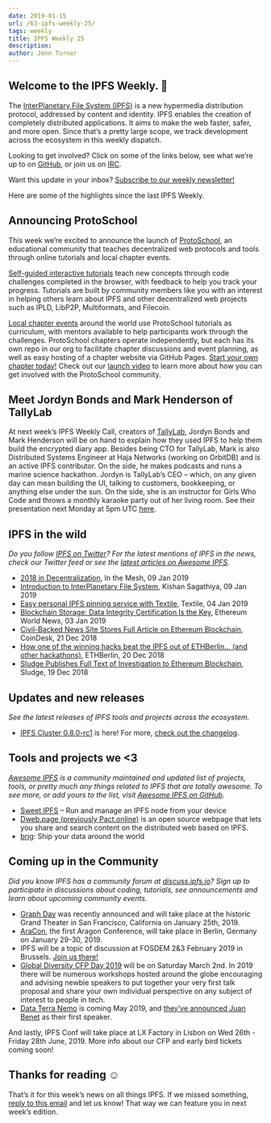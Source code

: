 ```yaml
---
date: 2019-01-15
url: /63-ipfs-weekly-25/
tags: weekly
title: IPFS Weekly 25
description:
author: Jenn Turner
---
```


## Welcome to the IPFS Weekly. 👋

The [InterPlanetary File System (IPFS)](https://ipfs.io/) is a new hypermedia distribution protocol, addressed by content and identity. IPFS enables the creation of completely distributed applications. It aims to make the web faster, safer, and more open. Since that’s a pretty large scope, we track development across the ecosystem in this weekly dispatch.

Looking to get involved? Click on some of the links below, see what we’re up to on [GitHub](https://github.com/ipfs), or join us on [IRC](https://riot.im/app/#/room/#ipfs:matrix.org).

Want this update in your inbox? [Subscribe to our weekly newsletter!](http://eepurl.com/gL2Pi5)

Here are some of the highlights since the last IPFS Weekly.

## Announcing ProtoSchool

This week we’re excited to announce the launch of [ProtoSchool](https://proto.school/), an educational community that teaches decentralized web protocols and tools through online tutorials and local chapter events.

[Self-guided interactive tutorials](https://proto.school/#/tutorials) teach new concepts through code challenges completed in the browser, with feedback to help you track your progress. Tutorials are built by community members like you with an interest in helping others learn about IPFS and other decentralized web projects such as IPLD, LibP2P, Multiformats, and Filecoin.

[Local chapter events](https://proto.school/#/chapters) around the world use ProtoSchool tutorials as curriculum, with mentors available to help participants work through the challenges. ProtoSchool chapters operate independently, but each has its own repo in our org to facilitate chapter discussions and event planning, as well as easy hosting of a chapter website via GitHub Pages. [Start your own chapter today!](https://proto.school/#/host) Check out our [launch video](https://youtu.be/G5aiLkHZ7CM) to learn more about how you can get involved with the ProtoSchool community.

## Meet Jordyn Bonds and Mark Henderson of TallyLab

At next week’s IPFS Weekly Call, creators of [TallyLab](https://tallylab.com/), Jordyn Bonds and Mark Henderson will be on hand to explain how they used IPFS to help them build the encrypted diary app. Besides being CTO for TallyLab, Mark is also Distributed Systems Engineer at Haja Networks (working on OrbitDB) and is an active IPFS contributor. On the side, he makes podcasts and runs a marine science hackathon. Jordyn is TallyLab’s CEO – which, on any given day can mean building the UI, talking to customers, bookkeeping, or anything else under the sun. On the side, she is an instructor for Girls Who Code and throws a monthly karaoke party out of her living room. See their presentation next Monday at 5pm UTC [here](https://protocol.zoom.us/j/443621844).

## IPFS in the wild

_Do you follow [IPFS on Twitter](https://twitter.com/IPFSbot)? For the latest mentions of IPFS in the news, check our Twitter feed or see the [latest articles on Awesome IPFS](https://awesome.ipfs.io/categories/articles/)._

- [2018 in Decentralization](https://inthemesh.com/archive/2018-in-decentralization/), In the Mesh, 09 Jan 2019
- [Introduction to InterPlanetary File System](https://medium.com/@kishansagathiya/interplanetary-file-system-c30ba165e499), Kishan Sagathiya, 09 Jan 2019
- [Easy personal IPFS pinning service with Textile](https://medium.com/textileio/easy-personal-ipfs-pinning-service-with-textile-9d366da4e420), Textile, 04 Jan 2019
- [Blockchain Storage: Data Integrity Certification Is the Key](https://ethereumworldnews.com/blockchain-storage-data-integrity-certification-is-the-key/), Ethereum World News, 03 Jan 2019
- [Civil-Backed News Site Stores Full Article on Ethereum Blockchain](https://www.coindesk.com/civil-backed-news-site-archives-article-on-ethereum-blockchain), CoinDesk, 21 Dec 2018
- [How one of the winning hacks beat the IPFS out of ETHBerlin… (and other hackathons)](https://medium.com/ethberlin/how-one-of-the-winning-hacks-beat-the-ipfs-out-of-ethberlin-and-other-hackathons-26d8be9408c2), ETHBerlin, 20 Dec 2018
- [Sludge Publishes Full Text of Investigation to Ethereum Blockchain](https://readsludge.com/2018/12/19/sludge-publishes-full-text-of-investigation-to-ethereum-blockchain/), Sludge, 19 Dec 2018

## Updates and new releases

_See the latest releases of IPFS tools and projects across the ecosystem._

- [IPFS Cluster 0.8.0-rc1](https://dist.ipfs.io/ipfs-cluster-service) is here! For more, [check out the changelog](https://github.com/ipfs/ipfs-cluster/blob/0.8.0/changelog/CHANGELOG.md).

## Tools and projects we <3

_[Awesome IPFS](https://awesome.ipfs.io/) is a community maintained and updated list of projects, tools, or pretty much any things related to IPFS that are totally awesome. To see more, or add yours to the list, visit [Awesome IPFS on GitHub](https://github.com/ipfs/awesome-ipfs)._

- [Sweet IPFS](https://f-droid.org/app/fr.rhaz.ipfs.sweet) – Run and manage an IPFS node from your device
- [Dweb.page (previously Pact.online)](https://github.com/PACTCare/Dweb.page) is an open source webpage that lets you share and search content on the distributed web based on IPFS.
- [brig](https://github.com/sahib/brig): Ship your data around the world

## Coming up in the Community

_Did you know IPFS has a community forum at [discuss.ipfs.io](https://discuss.ipfs.io/)? Sign up to participate in discussions about coding, tutorials, see announcements and learn about upcoming community events._

- [Graph Day](https://thegraph.com/graphday) was recently announced and will take place at the historic Grand Theater in San Francisco, California on January 25th, 2019.
- [AraCon](https://blog.aragon.org/announcing-aracon-the-aragon-conference/), the first Aragon Conference, will take place in Berlin, Germany on January 29-30, 2019.
- IPFS will be a topic of discussion at FOSDEM 2&3 February 2019 in Brussels. [Join us there!](https://fosdem.org/2019/)
- [Global Diversity CFP Day 2019](https://www.globaldiversitycfpday.com/) will be on Saturday March 2nd. In 2019 there will be numerous workshops hosted around the globe encouraging and advising newbie speakers to put together your very first talk proposal and share your own individual perspective on any subject of interest to people in tech.
- [Data Terra Nemo](https://dtn.is/) is coming May 2019, and [they’ve announced Juan Benet](https://twitter.com/juanbenet/status/1059987667377577985) as their first speaker.

And lastly, IPFS Conf will take place at LX Factory in Lisbon on Wed 26th - Friday 28th June, 2019. More info about our CFP and early bird tickets coming soon!

## Thanks for reading ☺️

That’s it for this week’s news on all things IPFS. If we missed something, [reply to this email](mailto:newsletter@ipfs.io) and let us know! That way we can feature you in next week’s edition.
